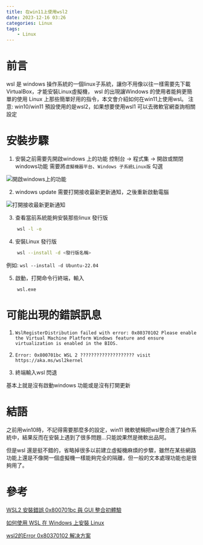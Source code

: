 ```yaml
---
title: 在win11上使用wsl2
date: 2023-12-16 03:26
categories: Linux
tags:
    - Linux
---
```


# 前言
wsl 是 windows 操作系統的一個linux子系統，讓你不用像以往一樣需要先下載VirtualBox，才能安裝Linux虛擬機，
wsl 的出現讓Windows 的使用者能夠更簡單的使用 Linux 上那些簡單好用的指令，本文會介紹如何在win11上使用wsl。
注意: win10/win11 預設使用的是wsl2，如果想要使用wsl1 可以去微軟官網查詢相關設定

# 安裝步驟

1. 安裝之前需要先開啟windows 上的功能
    控制台 &rarr; 程式集 &rarr; 開啟或關閉windows功能
    需要將`虛擬機器平台`、`Windows 子系統Linux版` 勾選

![開啟windows上的功能](https://drive.google.com/u/2/uc?id=1jgvN0DyCTJ1RCxhZNgvaaM7O53bygtZ0&export=download)


2. windows update 需要打開接收最新更新通知，之後重新啟動電腦

![打開接收最新更新通知](https://drive.google.com/u/2/uc?id=1dPjPcFOuOGwdnDSYQrrcBOT0WWRYnqVF&export=download)


3. 查看當前系統能夠安裝那些linux 發行版
``` bash
    wsl -l -o
```

4. 安裝Linux 發行版
``` bash
    wsl --install -d <發行版名稱>
```

例如: `wsl --install -d Ubuntu-22.04`

5. 啟動，打開命令行終端，輸入

```
    wsl.exe
```

# 可能出現的錯誤訊息
1. `WslRegisterDistribution failed with error: 0x80370102 Please enable the Virtual Machine Platform Windows feature and ensure virtualization is enabled in the BIOS.`

2. `Error: 0x800701bc WSL 2 ???????????????????? visit https://aka.ms/wsl2kernel`

3. 終端輸入wsl 閃退

基本上就是沒有啟動windows 功能或是沒有打開更新


# 結語
之前用win10時，不記得需要那麼多的設定，win11 微軟號稱把wsl整合進了操作系統中，結果反而在安裝上遇到了很多問題...只能說果然是微軟出品阿。

但是wsl 還是挺不錯的，省略掉很多以前建立虛擬機麻煩的步驟，雖然在某些網路功能上還是不像開一個虛擬機一樣能夠完全的隔離，但一般的文本處理功能也是很夠用了。

# 參考
[WSL2 安裝錯誤 0x800701bc 與 GUI 整合初體驗](https://blog.darkthread.net/blog/wsl2-gui/)

[如何使用 WSL 在 Windows 上安裝 Linux](https://learn.microsoft.com/zh-tw/windows/wsl/install)

[wsl2的Error 0x80370102 解决方案](https://zhuanlan.zhihu.com/p/147233604)